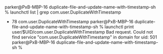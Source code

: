 parker@PxB-MBP-16 duplicate-file-and-update-name-with-timestamp-sh % launchctl list | grep com.user.DuplicateWithTimestamp
-    78    com.user.DuplicateWithTimestamp
parker@PxB-MBP-16 duplicate-file-and-update-name-with-timestamp-sh % launchctl print user/$UID/com.user.DuplicateWithTimestamp
Bad request.
Could not find service "com.user.DuplicateWithTimestamp" in domain for uid: 501
parker@PxB-MBP-16 duplicate-file-and-update-name-with-timestamp-sh % 
